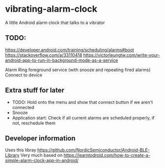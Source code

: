 # vibrating-alarm-clock
A little Android alarm clock that talks to a vibrator

## TODO:
https://developer.android.com/training/scheduling/alarms#boot
https://stackoverflow.com/a/33110418
https://victorleungtw.com/write-your-android-app-to-run-in-background-mode-as-a-service

Alarm Ring foreground service (with snooze and repeating fired alarms)
Connect to device


## Extra stuff for later
- TODO: Hold onto the menu and show that connect button if we aren't connected
- Snooze
- Application start: Check if all current alarms are scheduled properly, if not, reschedule them

## Developer information

Uses this libray https://github.com/NordicSemiconductor/Android-BLE-Library
Very much based on https://learntodroid.com/how-to-create-a-simple-alarm-clock-app-in-android/